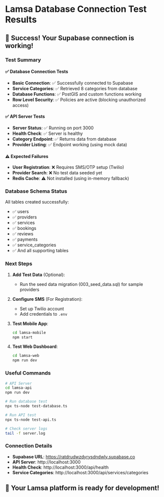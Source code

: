 # Lamsa Database Connection Test Results

## 🎉 Success! Your Supabase connection is working!

### Test Summary

#### ✅ Database Connection Tests
- **Basic Connection**: ✅ Successfully connected to Supabase
- **Service Categories**: ✅ Retrieved 8 categories from database
- **Database Functions**: ✅ PostGIS and custom functions working
- **Row Level Security**: ✅ Policies are active (blocking unauthorized access)

#### ✅ API Server Tests
- **Server Status**: ✅ Running on port 3000
- **Health Check**: ✅ Server is healthy
- **Category Endpoint**: ✅ Returns data from database
- **Provider Listing**: ✅ Endpoint working (using mock data)

#### ⚠️ Expected Failures
- **User Registration**: ❌ Requires SMS/OTP setup (Twilio)
- **Provider Search**: ❌ No test data seeded yet
- **Redis Cache**: ⚠️ Not installed (using in-memory fallback)

### Database Schema Status

All tables created successfully:
- ✅ users
- ✅ providers  
- ✅ services
- ✅ bookings
- ✅ reviews
- ✅ payments
- ✅ service_categories
- ✅ And all supporting tables

### Next Steps

1. **Add Test Data** (Optional):
   - Run the seed data migration (003_seed_data.sql) for sample providers

2. **Configure SMS** (For Registration):
   - Set up Twilio account
   - Add credentials to `.env`

3. **Test Mobile App**:
   ```bash
   cd lamsa-mobile
   npm start
   ```

4. **Test Web Dashboard**:
   ```bash
   cd lamsa-web
   npm run dev
   ```

### Useful Commands

```bash
# API Server
cd lamsa-api
npm run dev

# Run database test
npx ts-node test-database.ts

# Run API test
npx ts-node test-api.ts

# Check server logs
tail -f server.log
```

### Connection Details
- **Supabase URL**: https://ratdrudwzdyrysdndwly.supabase.co
- **API Server**: http://localhost:3000
- **Health Check**: http://localhost:3000/api/health
- **Service Categories**: http://localhost:3000/api/services/categories

## 🚀 Your Lamsa platform is ready for development!